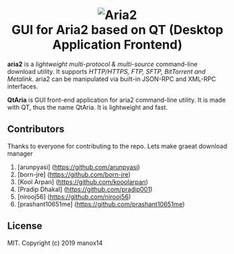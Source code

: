 <h1 align="center">
  <br>
  <img src="https://raw.githubusercontent.com/nirooj56/qtaria/master/img/QtAria-text-logo.png" alt="Aria2">
  <br>
  GUI for Aria2 based on QT (Desktop Application Frontend)
</h1>

**aria2** is a *lightweight multi-protocol & multi-source* command-line download utility. It supports *HTTP/HTTPS, FTP, SFTP, BitTorrent and Metalink*. aria2 can be manipulated via built-in JSON-RPC and XML-RPC interfaces.

**QtAria** is GUI front-end application for aria2 command-line utility. It is made with QT, thus the name QtAria. It is lightweight and fast. 

## Contributors

Thanks to everyone for contributing to the repo. Lets make graeat download manager
1. [arunpyasi] (https://github.com/arunpyasi)
2. [born-jre] (https://github.com/born-jre)
3. [Kool Arpan] (https://github.com/kooolarpan)
4. [Pradip Dhakal] (https://github.com/pradip001)
5. [nirooj56] (https://github.com/nirooj56)
6. [prashant10651me] (https://github.com/prashant10651me)
## License

MIT. Copyright (c) 2019 manox14
